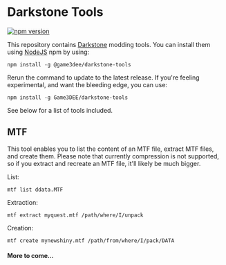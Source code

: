 # Darkstone Tools

[![npm version](https://badge.fury.io/js/%40game3dee%2Fdarkstone-tools.svg)](https://badge.fury.io/js/%40game3dee%2Fdarkstone-tools)

This repository contains [Darkstone](https://wikipedia.org/wiki/Darkstone) modding tools. You can install them using [NodeJS](https://nodejs.org) npm by using:

    npm install -g @game3dee/darkstone-tools

Rerun the command to update to the latest release. If you're feeling experimental, and want the bleeding edge, you can use:

    npm install -g Game3DEE/darkstone-tools

See below for a list of tools included.

## MTF

This tool enables you to list the content of an MTF file, extract MTF files, and create them. Please note that currently compression is not supported, so if you extract and recreate an MTF file, it'll likely be much bigger.

List:

    mtf list ddata.MTF

Extraction:

    mtf extract myquest.mtf /path/where/I/unpack

Creation:

    mtf create mynewshiny.mtf /path/from/where/I/pack/DATA

#### More to come...
